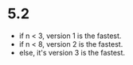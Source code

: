 # 5.2

- if n < 3, version 1 is the fastest.
- if n < 8, version 2 is the fastest.
- else, it's version 3 is the fastest.
